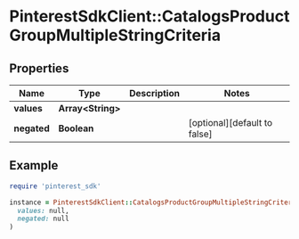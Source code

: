 # PinterestSdkClient::CatalogsProductGroupMultipleStringCriteria

## Properties

| Name | Type | Description | Notes |
| ---- | ---- | ----------- | ----- |
| **values** | **Array&lt;String&gt;** |  |  |
| **negated** | **Boolean** |  | [optional][default to false] |

## Example

```ruby
require 'pinterest_sdk'

instance = PinterestSdkClient::CatalogsProductGroupMultipleStringCriteria.new(
  values: null,
  negated: null
)
```

